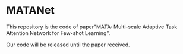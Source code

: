 # MATANet
This repository is the code of paper"MATA: Multi-scale Adaptive Task Attention Network for Few-shot Learning".

Our code will be released until the paper received.
